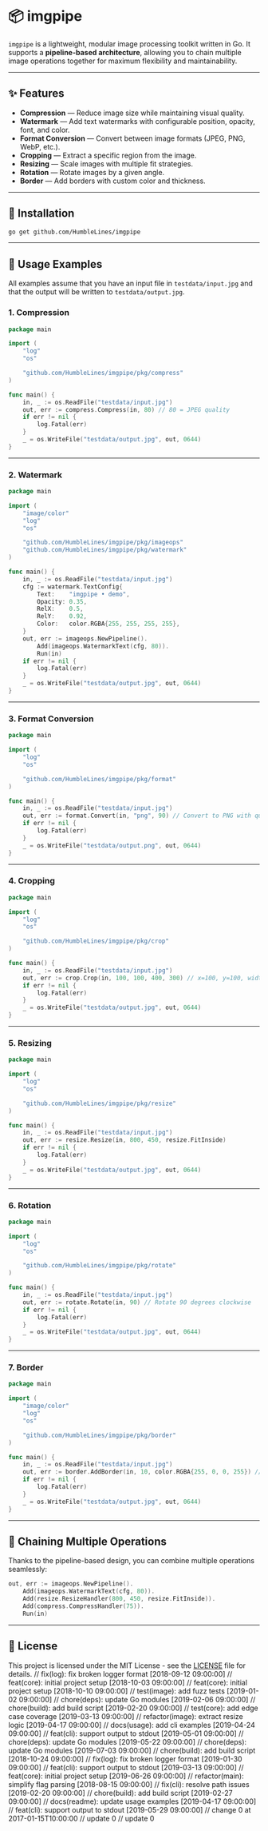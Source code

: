 # 📦 imgpipe

`imgpipe` is a lightweight, modular image processing toolkit written in Go.
It supports a **pipeline-based architecture**, allowing you to chain multiple image operations together for maximum flexibility and maintainability.

---

## ✨ Features

* **Compression** — Reduce image size while maintaining visual quality.
* **Watermark** — Add text watermarks with configurable position, opacity, font, and color.
* **Format Conversion** — Convert between image formats (JPEG, PNG, WebP, etc.).
* **Cropping** — Extract a specific region from the image.
* **Resizing** — Scale images with multiple fit strategies.
* **Rotation** — Rotate images by a given angle.
* **Border** — Add borders with custom color and thickness.

---

## 📂 Installation

```bash
go get github.com/HumbleLines/imgpipe
```

---

## 🚀 Usage Examples

All examples assume that you have an input file in `testdata/input.jpg`
and that the output will be written to `testdata/output.jpg`.

### 1. Compression

```go
package main

import (
	"log"
	"os"

	"github.com/HumbleLines/imgpipe/pkg/compress"
)

func main() {
	in, _ := os.ReadFile("testdata/input.jpg")
	out, err := compress.Compress(in, 80) // 80 = JPEG quality
	if err != nil {
		log.Fatal(err)
	}
	_ = os.WriteFile("testdata/output.jpg", out, 0644)
}
```

---

### 2. Watermark

```go
package main

import (
	"image/color"
	"log"
	"os"

	"github.com/HumbleLines/imgpipe/pkg/imageops"
	"github.com/HumbleLines/imgpipe/pkg/watermark"
)

func main() {
	in, _ := os.ReadFile("testdata/input.jpg")
	cfg := watermark.TextConfig{
		Text:    "imgpipe • demo",
		Opacity: 0.35,
		RelX:    0.5,
		RelY:    0.92,
		Color:   color.RGBA{255, 255, 255, 255},
	}
	out, err := imageops.NewPipeline().
		Add(imageops.WatermarkText(cfg, 80)).
		Run(in)
	if err != nil {
		log.Fatal(err)
	}
	_ = os.WriteFile("testdata/output.jpg", out, 0644)
}
```

---

### 3. Format Conversion

```go
package main

import (
	"log"
	"os"

	"github.com/HumbleLines/imgpipe/pkg/format"
)

func main() {
	in, _ := os.ReadFile("testdata/input.jpg")
	out, err := format.Convert(in, "png", 90) // Convert to PNG with quality 90
	if err != nil {
		log.Fatal(err)
	}
	_ = os.WriteFile("testdata/output.png", out, 0644)
}
```

---

### 4. Cropping

```go
package main

import (
	"log"
	"os"

	"github.com/HumbleLines/imgpipe/pkg/crop"
)

func main() {
	in, _ := os.ReadFile("testdata/input.jpg")
	out, err := crop.Crop(in, 100, 100, 400, 300) // x=100, y=100, width=400, height=300
	if err != nil {
		log.Fatal(err)
	}
	_ = os.WriteFile("testdata/output.jpg", out, 0644)
}
```

---

### 5. Resizing

```go
package main

import (
	"log"
	"os"

	"github.com/HumbleLines/imgpipe/pkg/resize"
)

func main() {
	in, _ := os.ReadFile("testdata/input.jpg")
	out, err := resize.Resize(in, 800, 450, resize.FitInside)
	if err != nil {
		log.Fatal(err)
	}
	_ = os.WriteFile("testdata/output.jpg", out, 0644)
}
```

---

### 6. Rotation

```go
package main

import (
	"log"
	"os"

	"github.com/HumbleLines/imgpipe/pkg/rotate"
)

func main() {
	in, _ := os.ReadFile("testdata/input.jpg")
	out, err := rotate.Rotate(in, 90) // Rotate 90 degrees clockwise
	if err != nil {
		log.Fatal(err)
	}
	_ = os.WriteFile("testdata/output.jpg", out, 0644)
}
```

---

### 7. Border

```go
package main

import (
	"image/color"
	"log"
	"os"

	"github.com/HumbleLines/imgpipe/pkg/border"
)

func main() {
	in, _ := os.ReadFile("testdata/input.jpg")
	out, err := border.AddBorder(in, 10, color.RGBA{255, 0, 0, 255}) // 10px red border
	if err != nil {
		log.Fatal(err)
	}
	_ = os.WriteFile("testdata/output.jpg", out, 0644)
}
```

---

## 🔗 Chaining Multiple Operations

Thanks to the pipeline-based design, you can combine multiple operations seamlessly:

```go
out, err := imageops.NewPipeline().
	Add(imageops.WatermarkText(cfg, 80)).
	Add(resize.ResizeHandler(800, 450, resize.FitInside)).
	Add(compress.CompressHandler(75)).
	Run(in)
```

---

## 📄 License

This project is licensed under the MIT License - see the [LICENSE](LICENSE) file for details.
// fix(log): fix broken logger format [2018-09-12 09:00:00]
// feat(core): initial project setup [2018-10-03 09:00:00]
// feat(core): initial project setup [2018-10-10 09:00:00]
// test(image): add fuzz tests [2019-01-02 09:00:00]
// chore(deps): update Go modules [2019-02-06 09:00:00]
// chore(build): add build script [2019-02-20 09:00:00]
// test(core): add edge case coverage [2019-03-13 09:00:00]
// refactor(image): extract resize logic [2019-04-17 09:00:00]
// docs(usage): add cli examples [2019-04-24 09:00:00]
// feat(cli): support output to stdout [2019-05-01 09:00:00]
// chore(deps): update Go modules [2019-05-22 09:00:00]
// chore(deps): update Go modules [2019-07-03 09:00:00]
// chore(build): add build script [2018-10-24 09:00:00]
// fix(log): fix broken logger format [2019-01-30 09:00:00]
// feat(cli): support output to stdout [2019-03-13 09:00:00]
// feat(core): initial project setup [2019-06-26 09:00:00]
// refactor(main): simplify flag parsing [2018-08-15 09:00:00]
// fix(cli): resolve path issues [2019-02-20 09:00:00]
// chore(build): add build script [2019-02-27 09:00:00]
// docs(readme): update usage examples [2019-04-17 09:00:00]
// feat(cli): support output to stdout [2019-05-29 09:00:00]
// change 0 at 2017-01-15T10:00:00
// update 0
// update 0
